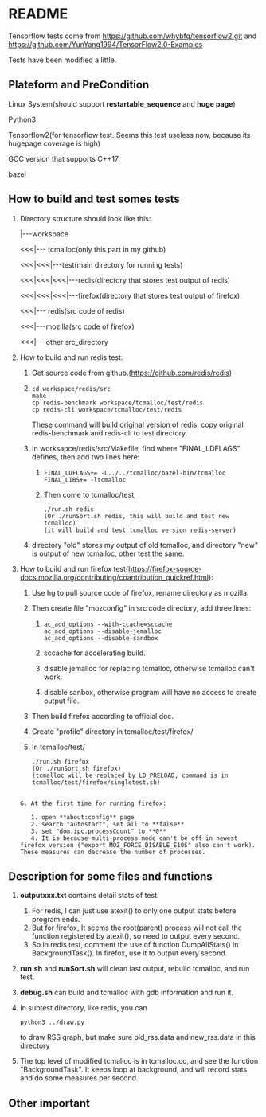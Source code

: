 # README
Tensorflow tests come from https://github.com/whybfq/tensorflow2.git and https://github.com/YunYang1994/TensorFlow2.0-Examples

Tests have been modified a little.

## Plateform and PreCondition
Linux System(should support **restartable_sequence** and **huge page**)

Python3

Tensorflow2(for tensorflow test. Seems this test useless now, because its hugepage coverage is high)

GCC version that supports C++17

bazel

## How to build and test somes tests

1. Directory structure should look like this:

   |---workspace

   <<<|--- tcmalloc(only this part in my github)

   <<<|<<<|---test(main directory for running tests)

   <<<|<<<|<<<|---redis(directory that stores test output of redis)

   <<<|<<<|<<<|---firefox(directory that stores test output of firefox)

   <<<|--- redis(src code of redis)

   <<<|---mozilla(src code of firefox)

   <<<|---other src_directory

2. How to build and run redis test:

   1. Get source code from github.(https://github.com/redis/redis)

   2. ```
      cd workspace/redis/src
      make
      cp redis-benchmark workspace/tcmalloc/test/redis
      cp redis-cli workspace/tcmalloc/test/redis
      ```

      These command will build original version of redis, copy original redis-benchmark and redis-cli to test directory.

   3. In worksapce/redis/src/Makefile, find where "FINAL_LDFLAGS" defines, then add two lines here:

      1. ```
         FINAL_LDFLAGS+= -L../../tcmalloc/bazel-bin/tcmalloc
         FINAL_LIBS+= -ltcmalloc
         ```

      2. Then come to tcmalloc/test, 

         ```
         ./run.sh redis
         (Or ./runSort.sh redis, this will build and test new tcmalloc)
         (it will build and test tcmalloc version redis-server)
         ```
      
   4. directory "old" stores my output of old tcmalloc, and directory "new" is output of new tcmalloc, other test the same.

3. How to build and run firefox test(https://firefox-source-docs.mozilla.org/contributing/coantribution_quickref.html):

   1. Use hg to pull source code of firefox, rename directory as mozilla.

   2. Then create file "mozconfig" in src code directory, add three lines:

      1. ```
         ac_add_options --with-ccache=sccache
         ac_add_options --disable-jemalloc
         ac_add_options --disable-sandbox
         ```

      2. sccache for accelerating build.

      3. disable jemalloc for replacing tcmalloc, otherwise tcmalloc can't work.

      4. disable sanbox, otherwise program will have no access to create output file.

   3. Then build firefox according to official doc.

   4. Create "profile" directory in tcmalloc/test/firefox/

   5. In tcmalloc/test/

      ```
      ./run.sh firefox
      (Or ./runSort.sh firefox) 
      (tcmalloc will be replaced by LD_PRELOAD, command is in tcmalloc/test/firefox/singletest.sh)
      ```
   ```
   
   6. At the first time for running firefox:
   
      1. open **about:config** page
      2. search "autostart", set all to **false** 
      3. set "dom.ipc.processCount" to **0**
      4. It is because multi-process mode can't be off in newest firefox version ("export MOZ_FORCE_DISABLE_E10S" also can't work). These measures can decrease the number of processes.
   ```

## Description for some files and functions
1. **outputxxx.txt** contains detail stats of test.
   1. For redis, I can just use atexit() to only one output stats before program ends.
   2. But for firefox, It seems the root(parent) process will not call the function registered by atexit(), so need to output every second.
   3. So in redis test, comment the use of function DumpAllStats() in BackgroundTask(). In firefox, use it to output every second.
   
2. **run.sh** and **runSort.sh** will clean last output, rebuild tcmalloc, and run test.

3. **debug.sh** can build and tcmalloc with gdb information and run it.

4. In subtest directory, like redis, you can

   ```
   python3 ../draw.py
   ```

   to draw RSS graph, but make sure old_rss.data and new_rss.data in this directory

5. The top level of modified tcmalloc is in tcmalloc.cc, and see the function "BackgroundTask". It keeps loop at background, and will record stats and do some measures per second.

## Other important
